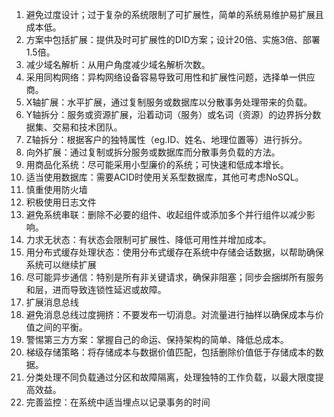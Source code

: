 
1. 避免过度设计；过于复杂的系统限制了可扩展性，简单的系统易维护易扩展且成本低。
2. 方案中包括扩展：提供及时可扩展性的DID方案；设计20倍、实施3倍、部署1.5倍。
3. 减少域名解析：从用户角度减少域名解析次数。
4. 采用同构网络：异构网络设备容易导致可用性和扩展性问题，选择单一供应商。
5. X轴扩展：水平扩展，通过复制服务或数据库以分散事务处理带来的负载。
6. Y轴拆分：服务或资源扩展，沿着动词（服务）或名词（资源）的边界拆分数据集、交易和技术团队。
7. Z轴拆分：根据客户的独特属性（eg.ID、姓名、地理位置等）进行拆分。
8. 向外扩展：通过复制或拆分服务或数据库而分散事务负载的方法。
9. 用商品化系统：尽可能采用小型廉价的系统；可快速和低成本增长。
10. 适当使用数据库：需要ACID时使用关系型数据库，其他可考虑NoSQL。
11. 慎重使用防火墙
12. 积极使用日志文件
13. 避免系统串联：删除不必要的组件、收起组件或添加多个并行组件以减少影响。
14. 力求无状态：有状态会限制可扩展性、降低可用性并增加成本。
15. 用分布式缓存处理状态：使用分布式缓存在系统中存储会话数据，以帮助确保系统可以继续扩展
16. 尽可能异步通信：特别是所有非关键请求，确保非阻塞；同步会捆绑所有服务和层，进而导致连锁性延迟或故障。
17. 扩展消息总线
18. 避免消息总线过度拥挤：不要发布一切消息。对流量进行抽样以确保成本与价值之间的平衡。
19. 警惕第三方方案：掌握自己的命运、保持架构的简单、降低总成本。
20. 梯级存储策略：将存储成本与数据价值匹配，包括删除价值低于存储成本的数据。
21. 分类处理不同负载通过分区和故障隔离，处理独特的工作负载，以最大限度提高效益。
22. 完善监控：在系统中适当埋点以记录事务的时间

